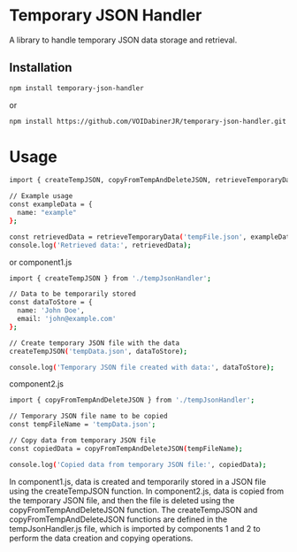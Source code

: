 
# Temporary JSON Handler

A library to handle temporary JSON data storage and retrieval.

## Installation

```bash
npm install temporary-json-handler
```
or
```bash
npm install https://github.com/VOIDabinerJR/temporary-json-handler.git

```
# Usage

```bash
import { createTempJSON, copyFromTempAndDeleteJSON, retrieveTemporaryData } from 'temporary-json-handler';

// Example usage
const exampleData = {
  name: "example"
};

const retrievedData = retrieveTemporaryData('tempFile.json', exampleData);
console.log('Retrieved data:', retrievedData);
```
or component1.js
```bash
import { createTempJSON } from './tempJsonHandler';

// Data to be temporarily stored
const dataToStore = {
  name: 'John Doe',
  email: 'john@example.com'
};

// Create temporary JSON file with the data
createTempJSON('tempData.json', dataToStore);

console.log('Temporary JSON file created with data:', dataToStore);
```
component2.js
```bash
import { copyFromTempAndDeleteJSON } from './tempJsonHandler';

// Temporary JSON file name to be copied
const tempFileName = 'tempData.json';

// Copy data from temporary JSON file
const copiedData = copyFromTempAndDeleteJSON(tempFileName);

console.log('Copied data from temporary JSON file:', copiedData);

```
In component1.js, data is created and temporarily stored in a JSON file using the createTempJSON function.
In component2.js, data is copied from the temporary JSON file, and then the file is deleted using the copyFromTempAndDeleteJSON function.
The createTempJSON and copyFromTempAndDeleteJSON functions are defined in the tempJsonHandler.js file, which is imported by components 1 and 2 to perform the data creation and copying operations.

